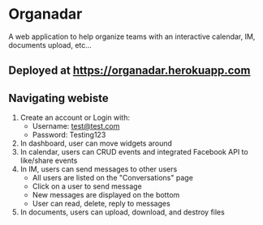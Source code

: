 # Organadar

A web application to help organize teams with an interactive calendar, IM, documents upload, etc...

## Deployed at https://organadar.herokuapp.com

## Navigating webiste
1. Create an account or Login with:
   - Username: test@test.com
   - Password: Testing123
2. In dashboard, user can move widgets around
3. In calendar, users can CRUD events and integrated Facebook API to like/share events
4. In IM, users can send messages to other users
   - All users are listed on the "Conversations" page
   - Click on a user to send message
   - New messages are displayed on the bottom
   - User can read, delete, reply to messages
5. In documents, users can upload, download, and destroy files 
